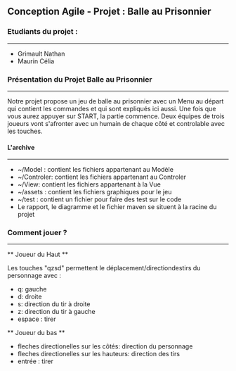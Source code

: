 ## Conception Agile - Projet : Balle au Prisonnier


### Etudiants du projet : 
-----------------------------------------

* Grimault Nathan 
* Maurin Célia 

### Présentation du Projet Balle au Prisonnier
--------------------------------------------------------------

Notre projet propose un jeu de balle au prisonnier avec un Menu au départ qui contient les commandes et qui sont expliqués ici aussi. Une fois que vous aurez appuyer sur START, la partie commence. Deux équipes de trois joueurs vont s'afronter avec un humain de chaque côté et controlable avec les touches.


#### L'archive
--------------------


* ~/Model : contient les fichiers appartenant au Modèle
* ~/Controler: contient les fichiers appartenant au Controler
* ~/View: contient les fichiers appartenant à la Vue
* ~/assets : contient les fichiers graphiques pour le jeu
* ~/test : contient un fichier pour faire des test sur le code
* Le rapport, le diagramme et le fichier maven se situent à la racine du projet

### Comment jouer ?
----------------------------------
** Joueur du Haut **

Les touches "qzsd" permettent le déplacement/directiondestirs du personnage avec :
* q: gauche
* d: droite
* s: direction du tir à droite
* z: direction du tir à gauche
* espace : tirer

** Joueur du bas **

* fleches directionelles sur les côtés:  direction du personnage
* fleches directionelles sur les hauteurs: direction des tirs
* entrée : tirer
